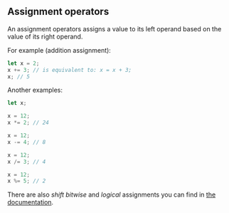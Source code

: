 ## Assignment operators

An assignment operators assigns a value to its left operand based on the value of its right operand.

For example (addition assignment):

```js
let x = 2;
x += 3; // is equivalent to: x = x + 3;
x; // 5
```

Another examples:

```js
let x;

x = 12;
x *= 2; // 24

x = 12;
x -= 4; // 8

x = 12;
x /= 3; // 4

x = 12;
x %= 5; // 2
```

There are also _shift_ _bitwise_ and _logical_ assignments you can find in [the documentation](https://developer.mozilla.org/en-US/docs/Web/JavaScript/Reference/Operators#assignment_operators).
